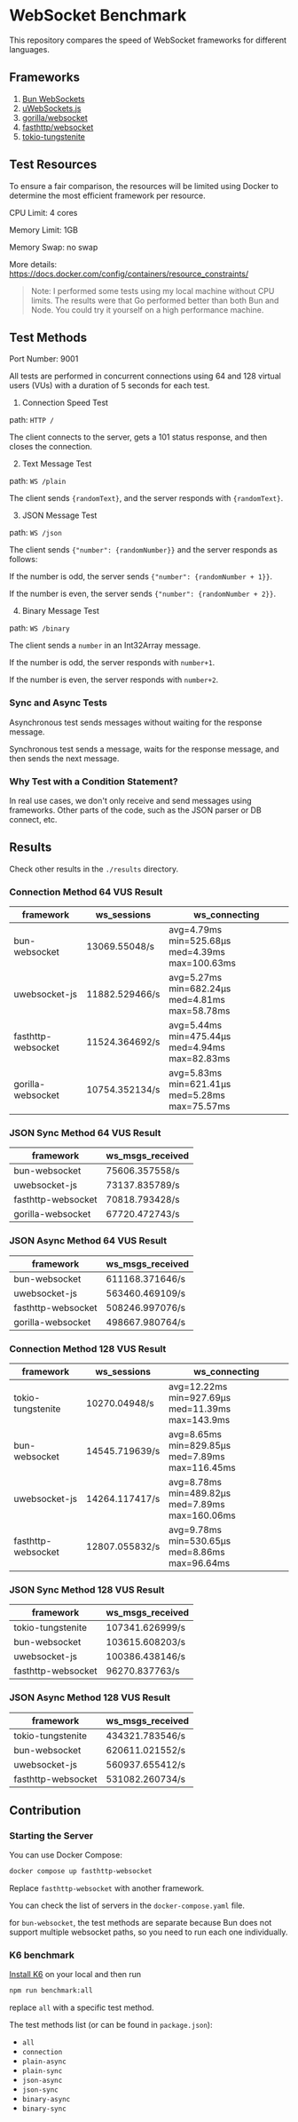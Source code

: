 # WebSocket Benchmark

This repository compares the speed of WebSocket frameworks for different languages.

## Frameworks

1. [Bun WebSockets](https://bun.sh/docs/api/websockets)
2. [uWebSockets.js](https://github.com/uNetworking/uWebSockets.js)
3. [gorilla/websocket](https://github.com/gorilla/websocket)
4. [fasthttp/websocket](https://github.com/fasthttp/websocket)
5. [tokio-tungstenite](https://github.com/snapview/tokio-tungstenite)

## Test Resources

To ensure a fair comparison, the resources will be limited using Docker to determine the most efficient framework per resource.

CPU Limit: 4 cores

Memory Limit: 1GB

Memory Swap: no swap

More details: <https://docs.docker.com/config/containers/resource_constraints/>

> Note: I performed some tests using my local machine without CPU limits.
> The results were that Go performed better than both Bun and Node.
> You could try it yourself on a high performance machine.

## Test Methods

Port Number: 9001

All tests are performed in concurrent connections using 64 and 128 virtual users (VUs) with a duration of 5 seconds for each test.

1. Connection Speed Test

path: `HTTP /`

The client connects to the server, gets a 101 status response, and then closes the connection.

2. Text Message Test

path: `WS /plain`

The client sends `{randomText}`, and the server responds with `{randomText}`.

3. JSON Message Test

path: `WS /json`

The client sends `{"number": {randomNumber}}` and the server responds as follows:

If the number is odd, the server sends `{"number": {randomNumber + 1}}`.

If the number is even, the server sends `{"number": {randomNumber + 2}}`.

4. Binary Message Test

path: `WS /binary`

The client sends a `number` in an Int32Array message.

If the number is odd, the server responds with `number+1`.

If the number is even, the server responds with `number+2`.

### Sync and Async Tests

Asynchronous test sends messages without waiting for the response message.

Synchronous test sends a message, waits for the response message, and then sends the next message.

### Why Test with a Condition Statement?

In real use cases, we don't only receive and send messages using frameworks. Other parts of the code, such as the JSON parser or DB connect, etc.

## Results

Check other results in the `./results` directory.

### Connection Method 64 VUS Result

| framework          | ws_sessions    | ws_connecting                                   |
| ------------------ | -------------- | ----------------------------------------------- |
| bun-websocket      | 13069.55048/s  | avg=4.79ms min=525.68µs med=4.39ms max=100.63ms |
| uwebsocket-js      | 11882.529466/s | avg=5.27ms min=682.24µs med=4.81ms max=58.78ms  |
| fasthttp-websocket | 11524.364692/s | avg=5.44ms min=475.44µs med=4.94ms max=82.83ms  |
| gorilla-websocket  | 10754.352134/s | avg=5.83ms min=621.41µs med=5.28ms max=75.57ms  |

### JSON Sync Method 64 VUS Result

| framework          | ws_msgs_received |
| ------------------ | ---------------- |
| bun-websocket      | 75606.357558/s   |
| uwebsocket-js      | 73137.835789/s   |
| fasthttp-websocket | 70818.793428/s   |
| gorilla-websocket  | 67720.472743/s   |

### JSON Async Method 64 VUS Result

| framework          | ws_msgs_received |
| ------------------ | ---------------- |
| bun-websocket      | 611168.371646/s  |
| uwebsocket-js      | 563460.469109/s  |
| fasthttp-websocket | 508246.997076/s  |
| gorilla-websocket  | 498667.980764/s  |

### Connection Method 128 VUS Result

| framework          | ws_sessions    | ws_connecting                                    |
| ------------------ | -------------- | ------------------------------------------------ |
| tokio-tungstenite  | 10270.04948/s  | avg=12.22ms min=927.69µs med=11.39ms max=143.9ms |
| bun-websocket      | 14545.719639/s | avg=8.65ms min=829.85µs med=7.89ms max=116.45ms  |
| uwebsocket-js      | 14264.117417/s | avg=8.78ms min=489.82µs med=7.89ms max=160.06ms  |
| fasthttp-websocket | 12807.055832/s | avg=9.78ms min=530.65µs med=8.86ms max=96.64ms   |

### JSON Sync Method 128 VUS Result

| framework          | ws_msgs_received |
| ------------------ | ---------------- |
| tokio-tungstenite  | 107341.626999/s  |
| bun-websocket      | 103615.608203/s  |
| uwebsocket-js      | 100386.438146/s  |
| fasthttp-websocket | 96270.837763/s   |

### JSON Async Method 128 VUS Result

| framework          | ws_msgs_received |
| ------------------ | ---------------- |
| tokio-tungstenite  | 434321.783546/s  |
| bun-websocket      | 620611.021552/s  |
| uwebsocket-js      | 560937.655412/s  |
| fasthttp-websocket | 531082.260734/s  |

## Contribution

### Starting the Server

You can use Docker Compose:

```sh
docker compose up fasthttp-websocket
```

Replace `fasthttp-websocket` with another framework.

You can check the list of servers in the `docker-compose.yaml` file.

for `bun-websocket`, the test methods are separate because Bun does not support multiple websocket paths, so you need to run each one individually.

### K6 benchmark

[Install K6](https://k6.io/docs/get-started/installation/) on your local and then run

```sh
npm run benchmark:all
```

replace `all` with a specific test method.

The test methods list (or can be found in `package.json`):

- `all`
- `connection`
- `plain-async`
- `plain-sync`
- `json-async`
- `json-sync`
- `binary-async`
- `binary-sync`
